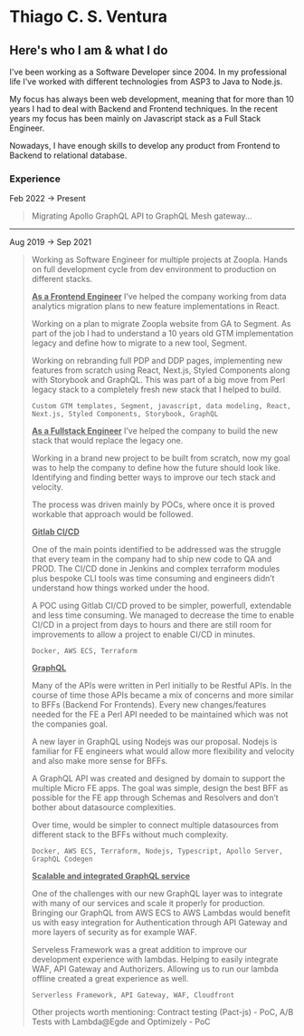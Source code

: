 Thiago C. S. Ventura
=======

## Here's who I am & what I do ##

I've been working as a Software Developer since 2004. In my professional life I've worked with different technologies from ASP3 to Java to Node.js.
 
My focus has always been web development, meaning that for more than 10 years I had to deal with Backend and Frontend techniques. In the recent years my focus has been mainly on Javascript stack as a Full Stack Engineer.
 
Nowadays, I have enough skills to develop any product from Frontend to Backend to relational database.


### Experience
Feb 2022 → Present
>  Migrating Apollo GraphQL API to GraphQL Mesh gateway...
>

---

Aug 2019 → Sep 2021
>  Working as Software Engineer for multiple projects at Zoopla. Hands on full development cycle from dev environment to production on different stacks.
>
>  <ins>**As a Frontend Engineer**</ins> I’ve helped the company working from data analytics migration plans to new feature implementations in React.
>
>  Working on a plan to migrate Zoopla website from GA to Segment. As part of the job I had to understand a 10 years old GTM implementation legacy and define how to migrate to a new tool, Segment.
>
>  Working on rebranding full PDP and DDP pages, implementing new features from scratch using React, Next.js, Styled Components along with Storybook and GraphQL. This was part of a big move from Perl legacy stack to a completely fresh new stack that I helped to build.
>
>  `Custom GTM templates, Segment, javascript, data modeling, React, Next.js, Styled Components, Storybook, GraphQL`
>
>
>   <ins>**As a Fullstack Engineer**</ins> I’ve helped the company to build the new stack that would replace the legacy one.
>
>   Working in a brand new project to be built from scratch, now my goal was to help the company to define how the future should look like. Identifying and finding better ways to improve our tech stack and velocity.
>
>   The process was driven mainly by POCs, where once it is proved workable that approach would be followed.
>
>   <ins>**Gitlab CI/CD**</ins>
>
>   One of the main points identified to be addressed was the struggle that every team in the company had to ship new code to QA and PROD. The CI/CD done in Jenkins and complex terraform modules plus bespoke CLI tools was time consuming and engineers didn’t understand how things worked under the hood.
>
>   A POC using Gitlab CI/CD proved to be simpler, powerfull, extendable and less time consuming. We managed to decrease the time to enable CI/CD in a project from days to hours and there are still room for improvements to allow a project to enable CI/CD in minutes.
>
> `Docker, AWS ECS, Terraform`
>  
>   <ins>**GraphQL**</ins>
>
>   Many of the APIs were written in Perl initially to be Restful APIs. In the course of time those APIs became a mix of concerns and more similar to BFFs (Backend For Frontends). Every new changes/features needed for the FE a Perl API needed to be maintained which was not the companies goal.
>
>   A new layer in GraphQL using Nodejs was our proposal. Nodejs is familiar for FE engineers what would allow more flexibility and velocity and also make more sense for BFFs.
>
>   A GraphQL API was created and designed by domain to support the multiple Micro FE apps. The goal was simple, design the best BFF as possible for the FE app through Schemas and Resolvers and don’t bother about datasource complexities.
>
>   Over time, would be simpler to connect multiple datasources from different stack to the BFFs without much complexity.
>
> `Docker, AWS ECS, Terraform, Nodejs, Typescript, Apollo Server, GraphQL Codegen`
>
>   <ins>**Scalable and integrated GraphQL service**</ins>
>
>   One of the challenges with our new GraphQL layer was to integrate with many of our services and scale it properly for production. Bringing our GraphQL from AWS ECS to AWS Lambdas would benefit us with easy integration for Authentication through API Gateway and more layers of security as for example WAF.
>
>   Serveless Framework was a great addition to improve our development experience with lambdas. Helping to easily integrate WAF, API Gateway and Authorizers. Allowing us to run our lambda offline created a great experience as well.
>
> `Serverless Framework, API Gateway, WAF, Cloudfront`
>
>   Other projects worth mentioning: Contract testing (Pact-js) - PoC, A/B Tests with Lambda@Egde and Optimizely - PoC
>

